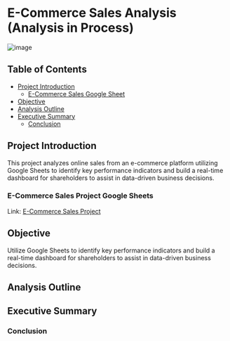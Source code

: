 # E-Commerce Sales Analysis (Analysis in Process)

![image](https://github.com/user-attachments/assets/e1b651f7-f991-4732-9cbb-b4d3c578c2e8)


## Table of Contents

- [Project Introduction](#project-introduction)
    - [E-Commerce Sales Google Sheet ](#e-commerce-sales-project-google-sheets)
- [Objective](#objective)
- [Analysis Outline](#analysis-outline)
- [Executive Summary](#executive-summary)
    - [Conclusion](#conclusion)

## Project Introduction

This project analyzes online sales from an e-commerce platform utilizing Google Sheets to identify key performance indicators and build a real-time dashboard for shareholders to assist in data-driven business decisions.

### E-Commerce Sales Project Google Sheets 

Link: [E-Commerce Sales Project](https://docs.google.com/spreadsheets/d/1RCDqMsMbmFCtS2hW94zfGNC1w5JhrHzF6FRzjSMuZBg/edit?usp=sharing)

## Objective

Utilize Google Sheets to identify key performance indicators and build a real-time dashboard for shareholders to assist in data-driven business decisions. 

## Analysis Outline



## Executive Summary

### Conclusion

